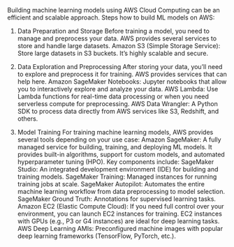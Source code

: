 Building machine learning models using AWS Cloud Computing can be an efficient and scalable approach. Steps how to build ML models on AWS:

1. Data Preparation and Storage
Before training a model, you need to manage and preprocess your data. AWS provides several services to store and handle large datasets.
Amazon S3 (Simple Storage Service): Store large datasets in S3 buckets. It’s highly scalable and secure.

2. Data Exploration and Preprocessing
After storing your data, you’ll need to explore and preprocess it for training. AWS provides services that can help here.
Amazon SageMaker Notebooks: Jupyter notebooks that allow you to interactively explore and analyze your data.
AWS Lambda: Use Lambda functions for real-time data processing or when you need serverless compute for preprocessing.
AWS Data Wrangler: A Python SDK to process data directly from AWS services like S3, Redshift, and others.

3. Model Training
For training machine learning models, AWS provides several tools depending on your use case:
Amazon SageMaker: A fully managed service for building, training, and deploying ML models. It provides built-in algorithms, support for custom models, and automated hyperparameter tuning (HPO). Key components include:
SageMaker Studio: An integrated development environment (IDE) for building and training models.
SageMaker Training: Managed instances for running training jobs at scale.
SageMaker Autopilot: Automates the entire machine learning workflow from data preprocessing to model selection.
SageMaker Ground Truth: Annotations for supervised learning tasks.
Amazon EC2 (Elastic Compute Cloud): If you need full control over your environment, you can launch EC2 instances for training. EC2 instances with GPUs (e.g., P3 or G4 instances) are ideal for deep learning tasks.
AWS Deep Learning AMIs: Preconfigured machine images with popular deep learning frameworks (TensorFlow, PyTorch, etc.).

